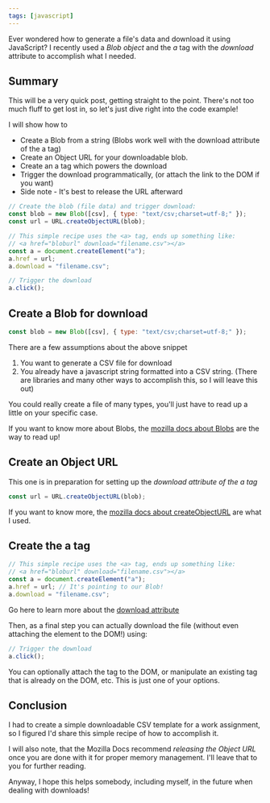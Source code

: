 ```yaml
---
tags: [javascript]
---
```


Ever wondered how to generate a file's data and download it using JavaScript? I recently used a _Blob object_ and the _a_ tag with the _download_ attribute to accomplish what I needed.

## Summary

This will be a very quick post, getting straight to the point.  There's not too much fluff to get lost in, so let's just dive right into the code example!

I will show how to
- Create a Blob from a string (Blobs work well with the download attribute of the a tag)
- Create an Object URL for your downloadable blob.
- Create an a tag which powers the download
- Trigger the download programmatically, (or attach the link to the DOM if you want)
- Side note - It's best to release the URL afterward

```js
// Create the blob (file data) and trigger download:
const blob = new Blob([csv], { type: "text/csv;charset=utf-8;" });
const url = URL.createObjectURL(blob);

// This simple recipe uses the <a> tag, ends up something like:
// <a href="bloburl" download="filename.csv"></a>
const a = document.createElement("a");
a.href = url;
a.download = "filename.csv";

// Trigger the download
a.click();
```

## Create a Blob for download

```js
const blob = new Blob([csv], { type: "text/csv;charset=utf-8;" });
```

There are a few assumptions about the above snippet
1. You want to generate a CSV file for download
1. You already have a javascript string formatted into a CSV string. (There are libraries and many other ways to accomplish this, so I will leave this out)

You could really create a file of many types, you'll just have to read up a little on your specific case.

If you want to know more about Blobs, the [mozilla docs about Blobs](https://developer.mozilla.org/en-US/docs/Web/API/Blob) are the way to read up!


## Create an Object URL

This one is in preparation for setting up the _download attribute of the a tag_

```js
const url = URL.createObjectURL(blob);
```

If you want to know more, the [mozilla docs about createObjectURL](https://developer.mozilla.org/en-US/docs/Web/API/URL/createObjectURL) are what I used.

## Create the a tag

```js
// This simple recipe uses the <a> tag, ends up something like:
// <a href="bloburl" download="filename.csv"></a>
const a = document.createElement("a");
a.href = url; // It's pointing to our Blob!
a.download = "filename.csv";
```

Go here to learn more about the [download attribute](https://developer.mozilla.org/en-US/docs/Web/HTML/Element/a#attributes)

Then, as a final step you can actually download the file (without even attaching the element to the DOM!) using:

```js
// Trigger the download
a.click();
```

You can optionally attach the tag to the DOM, or manipulate an existing tag that is already on the DOM, etc.  This is just one of your options.

## Conclusion

I had to create a simple downloadable CSV template for a work assignment, so I figured I'd share this simple recipe of how to accomplish it.

I will also note, that the Mozilla Docs recommend _releasing the Object URL_ once you are done with it for proper memory management.  I'll leave that to you for further reading.

Anyway, I hope this helps somebody, including myself, in the future when dealing with downloads!